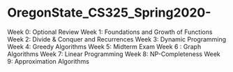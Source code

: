 # OregonState_CS325_Spring2020-

Week 0: Optional Review
Week 1: Foundations and Growth of Functions
Week 2: Divide & Conquer and Recurrences
Week 3: Dynamic Programming
Week 4: Greedy Algorithms
Week 5: Midterm Exam
Week 6 : Graph Algorithms
Week 7: Linear Programming
Week 8: NP-Completeness
Week 9: Approximation Algorithms
